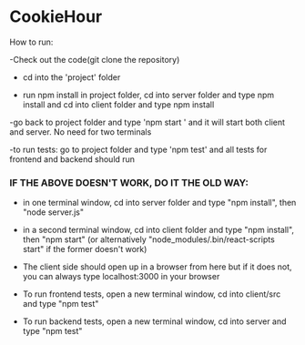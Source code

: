 # CookieHour



How to run:

-Check out the code(git clone the repository)

- cd into the 'project' folder

- run npm install in project folder, cd into server folder and type npm install and cd into client folder and type npm install

-go back to project folder and type 'npm start ' and it will start both client and server. No need for two terminals

-to run tests: go to project folder and type 'npm test' and all tests for frontend and backend should run

### IF THE ABOVE DOESN'T WORK, DO IT THE OLD WAY:

- in one terminal window, cd into server folder and type "npm install", then "node server.js"

- in a second terminal window, cd into client folder and type "npm install", then "npm start" (or alternatively "node_modules/.bin/react-scripts start" if the former doesn't work)

- The client side should open up in a browser from here but if it does not, you can always type localhost:3000 in your browser

- To run frontend tests, open a new terminal window, cd into client/src and type "npm test"

- To run backend tests, open a new terminal window, cd into server and type "npm test"
